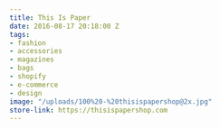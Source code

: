 ```yaml
---
title: This Is Paper
date: 2016-08-17 20:18:00 Z
tags:
- fashion
- accessories
- magazines
- bags
- shopify
- e-commerce
- design
image: "/uploads/100%20-%20thisispapershop@2x.jpg"
store-link: https://thisispapershop.com
---
```


